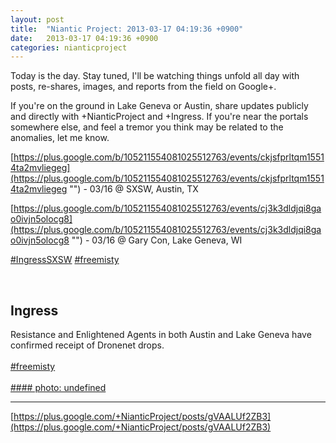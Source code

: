 ```yaml
---
layout: post
title:  "Niantic Project: 2013-03-17 04:19:36 +0900"
date:   2013-03-17 04:19:36 +0900
categories: nianticproject
---
```

Today is the day. Stay tuned, I'll be watching things unfold all day with posts, re-shares, images, and reports from the field on Google+.

If you're on the ground in Lake Geneva or Austin, share updates publicly and directly with +NianticProject and +Ingress. If you're near the portals somewhere else, and feel a tremor you think may be related to the anomalies, let me know.

[https://plus.google.com/b/105211554081025512763/events/ckjsfprltqm15514ta2mvliegeg](https://plus.google.com/b/105211554081025512763/events/ckjsfprltqm15514ta2mvliegeg "") - 03/16 @ SXSW, Austin, TX

[https://plus.google.com/b/105211554081025512763/events/cj3k3dldjqi8gao0ivjn5olocg8](https://plus.google.com/b/105211554081025512763/events/cj3k3dldjqi8gao0ivjn5olocg8 "") - 03/16 @ Gary Con, Lake Geneva, WI

[#IngressSXSW](https://plus.google.com/s/%23IngressSXSW "") [#freemisty](https://plus.google.com/s/%23freemisty "") <div class="shared"><br /><h2>Ingress</h2>Resistance and Enlightened Agents in both Austin and Lake Geneva have confirmed receipt of Dronenet drops.<br /><br /> <a rel="nofollow" class="ot-hashtag" href="https://plus.google.com/s/%23freemisty">#freemisty</a>  <br /><br /></div>
[#### photo: undefined](https://lh6.googleusercontent.com/-pvvaD4C9dZk/UUSv5tX7z3I/AAAAAAAADcI/6PpekAiw9Zo/w288-h288/EWRZD8YF.jpg "")
- - -
[https://plus.google.com/+NianticProject/posts/gVAALUf2ZB3](https://plus.google.com/+NianticProject/posts/gVAALUf2ZB3)
